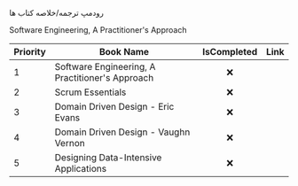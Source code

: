 
رودمپ ترجمه/خلاصه کتاب ها



Software Engineering, A Practitioner's Approach

| Priority | Book Name                                       | IsCompleted | Link |
| -------- | ----------------------------------------------- | :---------: | ---- |
| 1        | Software Engineering, A Practitioner's Approach |      ❌      |      |
| 2        | Scrum Essentials                                |      ❌      |      |
| 3        | Domain Driven Design - Eric Evans               |      ❌      |      |
| 4        | Domain Driven Design - Vaughn Vernon            |      ❌      |      |
| 5        | Designing Data-Intensive Applications           |      ❌      |      |
